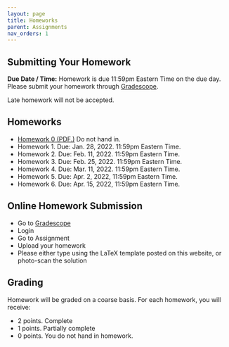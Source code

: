 ```yaml
---
layout: page
title: Homeworks
parent: Assignments
nav_orders: 1
---
```


## Submitting Your Homework  
**Due Date / Time:** Homework is due 11:59pm Eastern Time on the due day. Please submit your homework through [Gradescope]().

Late homework will not be accepted.

## Homeworks
- [Homework 0 (PDF.)](hw0.pdf) Do not hand in.
- Homework 1. Due: Jan. 28, 2022. 11:59pm Eastern Time.  
- Homework 2. Due: Feb. 11, 2022. 11:59pm Eastern Time.
- Homework 3. Due: Feb. 25, 2022. 11:59pm Eastern Time.
- Homework 4. Due: Mar. 11, 2022. 11:59pm Eastern Time.
- Homework 5. Due: Apr. 2, 2022, 11:59pm Eastern Time.
- Homework 6. Due: Apr. 15, 2022, 11:59pm Eastern Time.

## Online Homework Submission
- Go to [Gradescope](https://www.gradescope.com/courses/345155)
- Login
- Go to Assignment
- Upload your homework
- Please either type using the LaTeX template posted on this website, or photo-scan the solution

## Grading
Homework will be graded on a coarse basis. For each homework, you will receive:
- 2 points. Complete
- 1 points. Partially complete
- 0 points. You do not hand in homework.